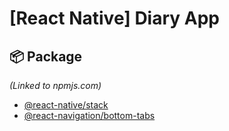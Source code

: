 # [React Native] Diary App
## 📦 Package
<i>(Linked to npmjs.com)</i>
- <a href="https://www.npmjs.com/package/@react-navigation/stack" title="@react-native/stack on npmjs.com">@react-native/stack</a>
- <a href="https://www.npmjs.com/package/@react-navigation/bottom-tabs" title="@react-native/bottom-tabs on npmjs.com">@react-navigation/bottom-tabs</a>
